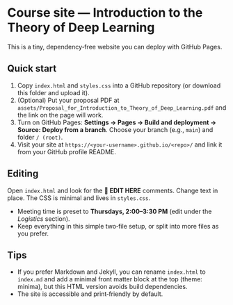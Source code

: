 # Course site — Introduction to the Theory of Deep Learning

This is a tiny, dependency‑free website you can deploy with GitHub Pages.

## Quick start

1. Copy `index.html` and `styles.css` into a GitHub repository (or download this folder and upload it).
2. (Optional) Put your proposal PDF at `assets/Proposal_for_Introduction_to_Theory_of_Deep_Learning.pdf` and the link on the page will work.
3. Turn on GitHub Pages: **Settings → Pages → Build and deployment → Source: Deploy from a branch**. Choose your branch (e.g., `main`) and folder `/ (root)`.
4. Visit your site at `https://<your-username>.github.io/<repo>/` and link it from your GitHub profile README.

## Editing

Open `index.html` and look for the **🔧 EDIT HERE** comments. Change text in place. The CSS is minimal and lives in `styles.css`.

- Meeting time is preset to **Thursdays, 2:00–3:30 PM** (edit under the *Logistics* section).
- Keep everything in this simple two‑file setup, or split into more files as you prefer.

## Tips

- If you prefer Markdown and Jekyll, you can rename `index.html` to `index.md` and add a minimal front matter block at the top (theme: minima), but this HTML version avoids build dependencies.
- The site is accessible and print‑friendly by default.
